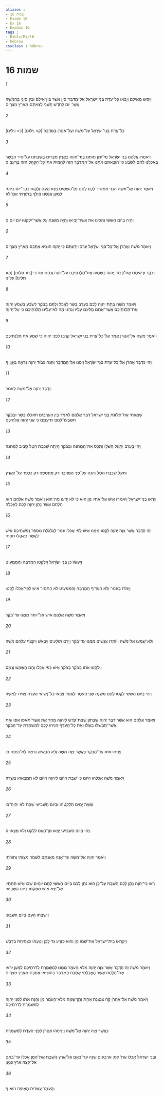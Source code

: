 ```yaml
---
aliases : 
- שמות 16
- Exode 16
- Ex 16
- Exodus 16
tags : 
- Bible/Ex/16
- hébreu
cssclass : hébreu
---
```


# שמות 16

###### 1
וַיִּסְעוּ מֵאֵילִם וַיָּבֹאוּ כָּל־עֲדַת בְּנֵי־יִשְׂרָאֵל אֶל־מִדְבַּר־סִין אֲשֶׁר בֵּין־אֵילִם וּבֵין סִינָי בַּחֲמִשָּׁה עָשָׂר יֹום לַחֹדֶשׁ הַשֵּׁנִי לְצֵאתָם מֵאֶרֶץ מִצְרָיִם׃
###### 2
[כ= וַיִּלִּינוּ] [ק= וַיִּלֹּונוּ] כָּל־עֲדַת בְּנֵי־יִשְׂרָאֵל עַל־מֹשֶׁה וְעַל־אַהֲרֹן בַּמִּדְבָּר׃
###### 3
וַיֹּאמְרוּ אֲלֵהֶם בְּנֵי יִשְׂרָאֵל מִי־יִתֵּן מוּתֵנוּ בְיַד־יְהוָה בְּאֶרֶץ מִצְרַיִם בְּשִׁבְתֵּנוּ עַל־סִיר הַבָּשָׂר בְּאָכְלֵנוּ לֶחֶם לָשֹׂבַע כִּי־הֹוצֵאתֶם אֹתָנוּ אֶל־הַמִּדְבָּר הַזֶּה לְהָמִית אֶת־כָּל־הַקָּהָל הַזֶּה בָּרָעָב׃ ס
###### 4
וַיֹּאמֶר יְהוָה אֶל־מֹשֶׁה הִנְנִי מַמְטִיר לָכֶם לֶחֶם מִן־הַשָּׁמָיִם וְיָצָא הָעָם וְלָקְטוּ דְּבַר־יֹום בְּיֹומֹו לְמַעַן אֲנַסֶּנּוּ הֲיֵלֵךְ בְּתֹורָתִי אִם־לֹא׃
###### 5
וְהָיָה בַּיֹּום הַשִּׁשִּׁי וְהֵכִינוּ אֵת אֲשֶׁר־יָבִיאוּ וְהָיָה מִשְׁנֶה עַל אֲשֶׁר־יִלְקְטוּ יֹום יֹום׃ ס
###### 6
וַיֹּאמֶר מֹשֶׁה וְאַהֲרֹן אֶל־כָּל־בְּנֵי יִשְׂרָאֵל עֶרֶב וִידַעְתֶּם כִּי יְהוָה הֹוצִיא אֶתְכֶם מֵאֶרֶץ מִצְרָיִם׃
###### 7
וּבֹקֶר וּרְאִיתֶם אֶת־כְּבֹוד יְהוָה בְּשָׁמְעֹו אֶת־תְּלֻנֹּתֵיכֶם עַל־יְהוָה וְנַחְנוּ מָה כִּי [כ= תַלֹּונוּ] [ק= תַלִּינוּ] עָלֵינוּ׃
###### 8
וַיֹּאמֶר מֹשֶׁה בְּתֵת יְהוָה לָכֶם בָּעֶרֶב בָּשָׂר לֶאֱכֹל וְלֶחֶם בַּבֹּקֶר לִשְׂבֹּעַ בִּשְׁמֹעַ יְהוָה אֶת־תְּלֻנֹּתֵיכֶם אֲשֶׁר־אַתֶּם מַלִּינִם עָלָיו וְנַחְנוּ מָה לֹא־עָלֵינוּ תְלֻנֹּתֵיכֶם כִּי עַל־יְהוָה׃
###### 9
וַיֹּאמֶר מֹשֶׁה אֶל־אַהֲרֹן אֱמֹר אֶל־כָּל־עֲדַת בְּנֵי יִשְׂרָאֵל קִרְבוּ לִפְנֵי יְהוָה כִּי שָׁמַע אֵת תְּלֻנֹּתֵיכֶם׃
###### 10
וַיְהִי כְּדַבֵּר אַהֲרֹן אֶל־כָּל־עֲדַת בְּנֵי־יִשְׂרָאֵל וַיִּפְנוּ אֶל־הַמִּדְבָּר וְהִנֵּה כְּבֹוד יְהוָה נִרְאָה בֶּעָןָן׃ ף
###### 11
וַיְדַבֵּר יְהוָה אֶל־מֹשֶׁה לֵּאמֹר׃
###### 12
שָׁמַעְתִּי אֶת־תְּלוּנֹּת בְּנֵי יִשְׂרָאֵל דַּבֵּר אֲלֵהֶם לֵאמֹר בֵּין הָעַרְבַּיִם תֹּאכְלוּ בָשָׂר וּבַבֹּקֶר תִּשְׂבְּעוּ־לָחֶם וִידַעְתֶּם כִּי אֲנִי יְהוָה אֱלֹהֵיכֶם׃
###### 13
וַיְהִי בָעֶרֶב וַתַּעַל הַשְּׂלָו וַתְּכַס אֶת־הַמַּחֲנֶה וּבַבֹּקֶר הָיְתָה שִׁכְבַת הַטַּל סָבִיב לַמַּחֲנֶה׃
###### 14
וַתַּעַל שִׁכְבַת הַטָּל וְהִנֵּה עַל־פְּנֵי הַמִּדְבָּר דַּק מְחֻסְפָּס דַּק כַּכְּפֹר עַל־הָאָרֶץ׃
###### 15
וַיִּרְאוּ בְנֵי־יִשְׂרָאֵל וַיֹּאמְרוּ אִישׁ אֶל־אָחִיו מָן הוּא כִּי לֹא יָדְעוּ מַה־הוּא וַיֹּאמֶר מֹשֶׁה אֲלֵהֶם הוּא הַלֶּחֶם אֲשֶׁר נָתַן יְהוָה לָכֶם לְאָכְלָה׃
###### 16
זֶה הַדָּבָר אֲשֶׁר צִוָּה יְהוָה לִקְטוּ מִמֶּנּוּ אִישׁ לְפִי אָכְלֹו עֹמֶר לַגֻּלְגֹּלֶת מִסְפַּר נַפְשֹׁתֵיכֶם אִישׁ לַאֲשֶׁר בְּאָהֳלֹו תִּקָּחוּ׃
###### 17
וַיַּעֲשׂוּ־כֵן בְּנֵי יִשְׂרָאֵל וַיִּלְקְטוּ הַמַּרְבֶּה וְהַמַּמְעִיט׃
###### 18
וַיָּמֹדּוּ בָעֹמֶר וְלֹא הֶעְדִּיף הַמַּרְבֶּה וְהַמַּמְעִיט לֹא הֶחְסִיר אִישׁ לְפִי־אָכְלֹו לָקָטוּ׃
###### 19
וַיֹּאמֶר מֹשֶׁה אֲלֵהֶם אִישׁ אַל־יֹותֵר מִמֶּנּוּ עַד־בֹּקֶר׃
###### 20
וְלֹא־שָׁמְעוּ אֶל־מֹשֶׁה וַיֹּותִרוּ אֲנָשִׁים מִמֶּנּוּ עַד־בֹּקֶר וַיָּרֻם תֹּולָעִים וַיִּבְאַשׁ וַיִּקְצֹף עֲלֵהֶם מֹשֶׁה׃
###### 21
וַיִּלְקְטוּ אֹתֹו בַּבֹּקֶר בַּבֹּקֶר אִישׁ כְּפִי אָכְלֹו וְחַם הַשֶּׁמֶשׁ וְנָמָס׃
###### 22
וַיְהִי בַּיֹּום הַשִּׁשִּׁי לָקְטוּ לֶחֶם מִשְׁנֶה שְׁנֵי הָעֹמֶר לָאֶחָד וַיָּבֹאוּ כָּל־נְשִׂיאֵי הָעֵדָה וַיַּגִּידוּ לְמֹשֶׁה׃
###### 23
וַיֹּאמֶר אֲלֵהֶם הוּא אֲשֶׁר דִּבֶּר יְהוָה שַׁבָּתֹון שַׁבַּת־קֹדֶשׁ לַיהוָה מָחָר אֵת אֲשֶׁר־תֹּאפוּ אֵפוּ וְאֵת אֲשֶׁר־תְּבַשְּׁלוּ בַּשֵּׁלוּ וְאֵת כָּל־הָעֹדֵף הַנִּיחוּ לָכֶם לְמִשְׁמֶרֶת עַד־הַבֹּקֶר׃
###### 24
וַיַּנִּיחוּ אֹתֹו עַד־הַבֹּקֶר כַּאֲשֶׁר צִוָּה מֹשֶׁה וְלֹא הִבְאִישׁ וְרִמָּה לֹא־הָיְתָה בֹּו׃
###### 25
וַיֹּאמֶר מֹשֶׁה אִכְלֻהוּ הַיֹּום כִּי־שַׁבָּת הַיֹּום לַיהוָה הַיֹּום לֹא תִמְצָאֻהוּ בַּשָּׂדֶה׃
###### 26
שֵׁשֶׁת יָמִים תִּלְקְטֻהוּ וּבַיֹּום הַשְּׁבִיעִי שַׁבָּת לֹא יִהְיֶה־בֹּו׃
###### 27
וַיְהִי בַּיֹּום הַשְּׁבִיעִי יָצְאוּ מִן־הָעָם לִלְקֹט וְלֹא מָצָאוּ׃ ס
###### 28
וַיֹּאמֶר יְהוָה אֶל־מֹשֶׁה עַד־אָנָה מֵאַנְתֶּם לִשְׁמֹר מִצְוֹתַי וְתֹורֹתָי׃
###### 29
רְאוּ כִּי־יְהוָה נָתַן לָכֶם הַשַּׁבָּת עַל־כֵּן הוּא נֹתֵן לָכֶם בַּיֹּום הַשִּׁשִּׁי לֶחֶם יֹומָיִם שְׁבוּ אִישׁ תַּחְתָּיו אַל־יֵצֵא אִישׁ מִמְּקֹמֹו בַּיֹּום הַשְּׁבִיעִי׃
###### 30
וַיִּשְׁבְּתוּ הָעָם בַּיֹּום הַשְּׁבִעִי׃
###### 31
וַיִּקְרְאוּ בֵית־יִשְׂרָאֵל אֶת־שְׁמֹו מָן וְהוּא כְּזֶרַע גַּד לָבָן וְטַעְמֹו כְּצַפִּיחִת בִּדְבָשׁ׃
###### 32
וַיֹּאמֶר מֹשֶׁה זֶה הַדָּבָר אֲשֶׁר צִוָּה יְהוָה מְלֹא הָעֹמֶר מִמֶּנּוּ לְמִשְׁמֶרֶת לְדֹרֹתֵיכֶם לְמַעַן יִרְאוּ אֶת־הַלֶּחֶם אֲשֶׁר הֶאֱכַלְתִּי אֶתְכֶם בַּמִּדְבָּר בְּהֹוצִיאִי אֶתְכֶם מֵאֶרֶץ מִצְרָיִם׃
###### 33
וַיֹּאמֶר מֹשֶׁה אֶל־אַהֲרֹן קַח צִנְצֶנֶת אַחַת וְתֶן־שָׁמָּה מְלֹא־הָעֹמֶר מָן וְהַנַּח אֹתֹו לִפְנֵי יְהוָה לְמִשְׁמֶרֶת לְדֹרֹתֵיכֶם׃
###### 34
כַּאֲשֶׁר צִוָּה יְהוָה אֶל־מֹשֶׁה וַיַּנִּיחֵהוּ אַהֲרֹן לִפְנֵי הָעֵדֻת לְמִשְׁמָרֶת׃
###### 35
וּבְנֵי יִשְׂרָאֵל אָכְלוּ אֶת־הַמָּן אַרְבָּעִים שָׁנָה עַד־בֹּאָם אֶל־אֶרֶץ נֹושָׁבֶת אֶת־הַמָּן אָכְלוּ עַד־בֹּאָם אֶל־קְצֵה אֶרֶץ כְּנָעַן׃
###### 36
וְהָעֹמֶר עֲשִׂרִית הָאֵיפָה הוּא׃ ף
